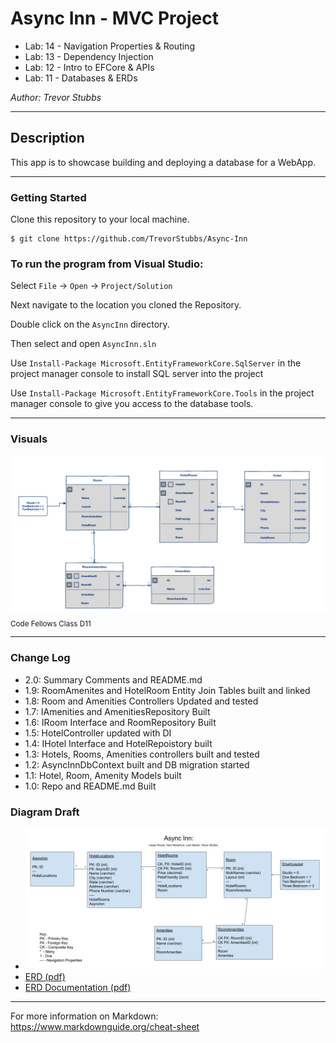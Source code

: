 # Async Inn - MVC Project

- Lab: 14 - Navigation Properties & Routing
- Lab: 13 - Dependency Injection
- Lab: 12 - Intro to EFCore & APIs
- Lab: 11 - Databases & ERDs

*Author: Trevor Stubbs*

----

## Description
This app is to showcase building and deploying a database for a WebApp.

---

### Getting Started
Clone this repository to your local machine.

```
$ git clone https://github.com/TrevorStubbs/Async-Inn
```

### To run the program from Visual Studio:
Select ```File``` -> ```Open``` -> ```Project/Solution```

Next navigate to the location you cloned the Repository.

Double click on the ```AsyncInn``` directory.

Then select and open ```AsyncInn.sln```

Use `Install-Package Microsoft.EntityFrameworkCore.SqlServer` in the project manager console to install SQL server into the project

Use `Install-Package Microsoft.EntityFrameworkCore.Tools` in the project manager console to give you access to the database tools.

---

### Visuals
![ERD](assets/AsyncInn2.png) <sub>Code Fellows Class D11</sub>


---

### Change Log
- 2.0: Summary Comments and README.md
- 1.9: RoomAmenites and HotelRoom Entity Join Tables built and linked
- 1.8: Room and Amenities Controllers Updated and tested
- 1.7: IAmenities and AmenitiesRepository Built
- 1.6: IRoom Interface and RoomRepository Built
- 1.5: HotelController updated with DI
- 1.4: IHotel Interface and HotelRepoistory built
- 1.3: Hotels, Rooms, Amenities controllers built and tested
- 1.2: AsyncInnDbContext built and DB migration started
- 1.1: Hotel, Room, Amenity Models built
- 1.0: Repo and README.md Built

### Diagram Draft
- ![ERD Draft](assets/[ERD]AsyncInnTrevorStubbs.png)
- [ERD (pdf)](assets/[ERD]AsyncInnTrevorStubbs.pdf)
- [ERD Documentation (pdf)](assets/AsyncInnERDExplainedTrevorStubbs.pdf)

------------------------------
For more information on Markdown: https://www.markdownguide.org/cheat-sheet
